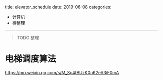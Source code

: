 title: elevator_schedule
date: 2019-06-08
categories:
- 计算机
- 待整理



---

> TODO 整理

# 电梯调度算法

https://mp.weixin.qq.com/s/M_Sc4tBUzK0nK2eA3iF0mA

